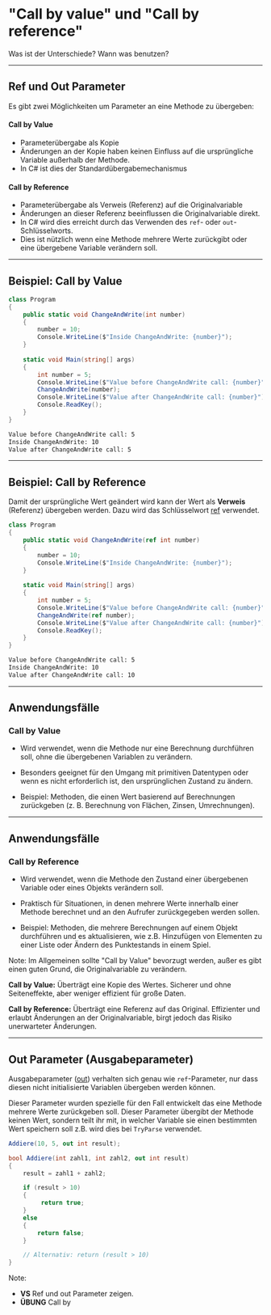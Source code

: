 # "Call by value" und "Call by reference"

Was ist der Unterschiede? Wann was benutzen?

---

<!-- .slide: class="left" -->
## Ref und Out Parameter

Es gibt zwei Möglichkeiten um Parameter an eine Methode zu übergeben:

#### Call by Value
* Parameterübergabe als Kopie
* Änderungen an der Kopie haben keinen Einfluss auf die ursprüngliche Variable außerhalb der Methode.
* In C# ist dies der Standardübergabemechanismus

#### Call by Reference
* Parameterübergabe als Verweis (Referenz) auf die Originalvariable
* Änderungen an dieser Referenz beeinflussen die Originalvariable direkt.
* In C# wird dies erreicht durch das Verwenden des `ref`- oder `out`-Schlüsselworts.
* Dies ist nützlich wenn eine Methode mehrere Werte zurückgibt oder eine übergebene Variable verändern soll.


---

<!-- .slide: class="left" -->
## Beispiel: Call by Value

```csharp []
class Program
{
    public static void ChangeAndWrite(int number)
    {
        number = 10;
        Console.WriteLine($"Inside ChangeAndWrite: {number}");
    }
    
    static void Main(string[] args)
    {
        int number = 5;
        Console.WriteLine($"Value before ChangeAndWrite call: {number}");
        ChangeAndWrite(number);
        Console.WriteLine($"Value after ChangeAndWrite call: {number}");
        Console.ReadKey();
    }
}
```

```bash
Value before ChangeAndWrite call: 5
Inside ChangeAndWrite: 10
Value after ChangeAndWrite call: 5
```

---

<!-- .slide: class="left" -->
## Beispiel: Call by Reference

Damit der ursprüngliche Wert geändert wird kann der Wert als **Verweis** (Referenz) übergeben
werden. Dazu wird das Schlüsselwort [ref](https://docs.microsoft.com/de-de/dotnet/csharp/language-reference/keywords/ref) verwendet.

```csharp []
class Program
{
    public static void ChangeAndWrite(ref int number)
    {
        number = 10;
        Console.WriteLine($"Inside ChangeAndWrite: {number}");
    }
    
    static void Main(string[] args)
    {
        int number = 5;
        Console.WriteLine($"Value before ChangeAndWrite call: {number}");
        ChangeAndWrite(ref number);
        Console.WriteLine($"Value after ChangeAndWrite call: {number}");
        Console.ReadKey();
    }
}
```

```bash
Value before ChangeAndWrite call: 5
Inside ChangeAndWrite: 10
Value after ChangeAndWrite call: 10

```

---

<!-- .slide: class="left" -->
## Anwendungsfälle

### Call by Value

* Wird verwendet, wenn die Methode nur eine Berechnung durchführen soll, ohne die übergebenen Variablen zu verändern.

* Besonders geeignet für den Umgang mit primitiven Datentypen oder wenn es nicht erforderlich ist, den ursprünglichen Zustand zu ändern.

* Beispiel: Methoden, die einen Wert basierend auf Berechnungen zurückgeben (z. B. Berechnung von Flächen, Zinsen, Umrechnungen).

---

<!-- .slide: class="left" -->
## Anwendungsfälle

### Call by Reference

* Wird verwendet, wenn die Methode den Zustand einer übergebenen Variable oder eines Objekts verändern soll.

* Praktisch für Situationen, in denen mehrere Werte innerhalb einer Methode berechnet und an den Aufrufer zurückgegeben werden sollen.

* Beispiel: Methoden, die mehrere Berechnungen auf einem Objekt durchführen und es aktualisieren, wie z.B. Hinzufügen von Elementen zu einer Liste oder Ändern des Punktestands in einem Spiel.

Note: Im Allgemeinen sollte "Call by Value" bevorzugt werden, außer es gibt einen guten Grund, die Originalvariable zu verändern.

**Call by Value:** Überträgt eine Kopie des Wertes. Sicherer und ohne Seiteneffekte, aber weniger effizient für große Daten.

**Call by Reference:** Überträgt eine Referenz auf das Original. Effizienter und erlaubt Änderungen an der Originalvariable, birgt jedoch das Risiko unerwarteter Änderungen.

---

<!-- .slide: class="left" -->
## Out Parameter (Ausgabeparameter)

Ausgabeparameter ([out](https://docs.microsoft.com/de-de/dotnet/csharp/language-reference/keywords/out-parameter-modifier)) verhalten sich genau wie `ref`-Parameter, nur dass diesen nicht initialisierte Variablen übergeben werden können.

Dieser Parameter wurden spezielle für den Fall entwickelt das eine
Methode mehrere Werte zurückgeben soll. Dieser Parameter übergibt der
Methode keinen Wert, sondern teilt ihr mit, in welcher Variable sie
einen bestimmten Wert speichern soll z.B. wird dies bei `TryParse` verwendet.

```csharp []
Addiere(10, 5, out int result);

bool Addiere(int zahl1, int zahl2, out int result) 
{
    result = zahl1 + zahl2;

    if (result > 10)
    {
         return true;
    } 
    else 
    {
        return false;
    }

    // Alternativ: return (result > 10)
}
```

Note: 
* **VS** Ref und out Parameter zeigen.
* **ÜBUNG** Call by